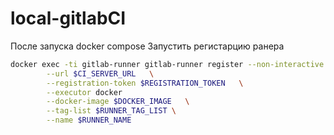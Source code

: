 # local-gitlabCI

После запуска docker compose 
Запустить регистарцию ранера 
``` bash
docker exec -ti gitlab-runner gitlab-runner register --non-interactive \
        --url $CI_SERVER_URL   \
        --registration-token $REGISTRATION_TOKEN   \
        --executor docker
        --docker-image $DOCKER_IMAGE   \
        --tag-list $RUNNER_TAG_LIST \
        --name $RUNNER_NAME
```
